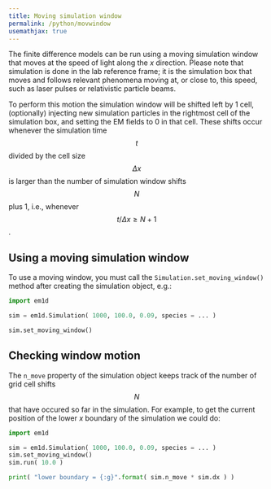 ```yaml
---
title: Moving simulation window
permalink: /python/movwindow
usemathjax: true
---
```


The finite difference models can be run using a moving simulation window that moves at the speed of light along the _x_ direction. Please note that simulation is done in the lab reference frame; it is the simulation box that moves and follows relevant phenomena moving at, or close to, this speed, such as laser pulses or relativistic particle beams.

To perform this motion the simulation window will be shifted left by 1 cell, (optionally) injecting new simulation particles in the rightmost cell of the simulation box, and setting the EM fields to 0 in that cell. These shifts occur whenever the simulation time $$t$$ divided by the cell size $$\Delta x$$ is larger than the number of simulation window shifts $$N$$ plus 1, i.e., whenever $$t / \Delta x \ge N + 1$$.

## Using a moving simulation window

To use a moving window, you must call the `Simulation.set_moving_window()` method after creating the simulation object, e.g.:

```python
import em1d

sim = em1d.Simulation( 1000, 100.0, 0.09, species = ... )

sim.set_moving_window()
```

## Checking window motion

The `n_move` property of the simulation object keeps track of the number of grid cell shifts $$N$$ that have occured so far in the simulation. For example, to get the current position of the lower _x_ boundary of the simulation we could do:

```python
import em1d

sim = em1d.Simulation( 1000, 100.0, 0.09, species = ... )
sim.set_moving_window()
sim.run( 10.0 )

print( "lower boundary = {:g}".format( sim.n_move * sim.dx ) )

```
